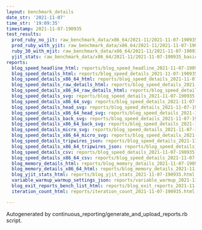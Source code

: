 ```yaml
---
layout: benchmark_details
date_str: '2021-11-07'
time_str: '19:09:35'
timestamp: 2021-11-07-190935
test_results:
  prod_ruby_no_jit: raw_benchmark_data/x86_64/2021-11/2021-11-07-190935_basic_benchmark_prod_ruby_no_jit.json
  prod_ruby_with_yjit: raw_benchmark_data/x86_64/2021-11/2021-11-07-190935_basic_benchmark_prod_ruby_with_yjit.json
  ruby_30_with_mjit: raw_benchmark_data/x86_64/2021-11/2021-11-07-190935_basic_benchmark_ruby_30_with_mjit.json
  yjit_stats: raw_benchmark_data/x86_64/2021-11/2021-11-07-190935_basic_benchmark_yjit_stats.json
reports:
  blog_speed_headline_html: reports/blog_speed_headline_2021-11-07-190935.html
  blog_speed_details_html: reports/blog_speed_details_2021-11-07-190935.html
  blog_speed_details_x86_64_html: reports/blog_speed_details_2021-11-07-190935.x86_64.html
  blog_speed_details_raw_details_html: reports/blog_speed_details_2021-11-07-190935.raw_details.html
  blog_speed_details_x86_64_raw_details_html: reports/blog_speed_details_2021-11-07-190935.x86_64.raw_details.html
  blog_speed_details_svg: reports/blog_speed_details_2021-11-07-190935.svg
  blog_speed_details_x86_64_svg: reports/blog_speed_details_2021-11-07-190935.x86_64.svg
  blog_speed_details_head_svg: reports/blog_speed_details_2021-11-07-190935.head.svg
  blog_speed_details_x86_64_head_svg: reports/blog_speed_details_2021-11-07-190935.x86_64.head.svg
  blog_speed_details_back_svg: reports/blog_speed_details_2021-11-07-190935.back.svg
  blog_speed_details_x86_64_back_svg: reports/blog_speed_details_2021-11-07-190935.x86_64.back.svg
  blog_speed_details_micro_svg: reports/blog_speed_details_2021-11-07-190935.micro.svg
  blog_speed_details_x86_64_micro_svg: reports/blog_speed_details_2021-11-07-190935.x86_64.micro.svg
  blog_speed_details_tripwires_json: reports/blog_speed_details_2021-11-07-190935.tripwires.json
  blog_speed_details_x86_64_tripwires_json: reports/blog_speed_details_2021-11-07-190935.x86_64.tripwires.json
  blog_speed_details_csv: reports/blog_speed_details_2021-11-07-190935.csv
  blog_speed_details_x86_64_csv: reports/blog_speed_details_2021-11-07-190935.x86_64.csv
  blog_memory_details_html: reports/blog_memory_details_2021-11-07-190935.html
  blog_memory_details_x86_64_html: reports/blog_memory_details_2021-11-07-190935.x86_64.html
  blog_yjit_stats_html: reports/blog_yjit_stats_2021-11-07-190935.html
  variable_warmup_warmup_settings_json: reports/variable_warmup_2021-11-07-190935.warmup_settings.json
  blog_exit_reports_bench_list_html: reports/blog_exit_reports_2021-11-07-190935.bench_list.html
  iteration_count_html: reports/iteration_count_2021-11-07-190935.html

---
```

Autogenerated by continuous_reporting/generate_and_upload_reports.rb script.
